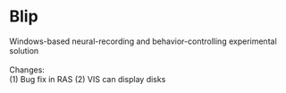 # Blip
Windows-based neural-recording and behavior-controlling experimental solution <br><br>
Changes:<br>
(1) Bug fix in RAS
(2) VIS can display disks
